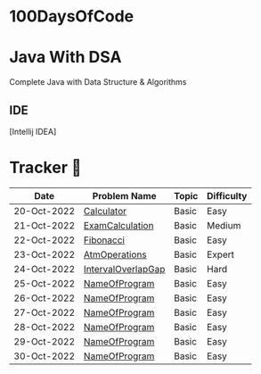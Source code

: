 # 100DaysOfCode

# Java With DSA

Complete Java with Data Structure & Algorithms

## IDE
[Intellij IDEA]

# Tracker 📅
| Date        | Problem Name                                                                                                                      | Topic | Difficulty |
|-------------|-----------------------------------------------------------------------------------------------------------------------------------|-------|------------|
| 20-Oct-2022 | [Calculator](https://github.com/KaganMercan/100DaysOfCode/blob/main/src/main/java/com/kaganmercan/Day1/Calculator.java)           | Basic | Easy       |
| 21-Oct-2022 | [ExamCalculation](https://github.com/KaganMercan/100DaysOfCode/blob/main/src/main/java/com/kaganmercan/Day2/ExamCalculation.java) | Basic | Medium     |
| 22-Oct-2022 | [Fibonacci](https://github.com/KaganMercan/100DaysOfCode/blob/main/src/main/java/com/kaganmercan/Day3/Fibonacci.java)             | Basic | Easy       |
| 23-Oct-2022 | [AtmOperations](https://github.com/KaganMercan/100DaysOfCode/blob/main/src/main/java/com/kaganmercan/Day4/AtmMain.java)           | Basic | Expert     |
| 24-Oct-2022 | [IntervalOverlapGap](https://github.com/KaganMercan/100DaysOfCode/blob/main/src/main/java/com/kaganmercan/Day5/OverlapGap.java)   | Basic | Hard       |
| 25-Oct-2022 | [NameOfProgram](LINK)                                                                                                             | Basic | Easy       |
| 26-Oct-2022 | [NameOfProgram](LINK)                                                                                                             | Basic | Easy       |
| 27-Oct-2022 | [NameOfProgram](LINK)                                                                                                             | Basic | Easy       |
| 28-Oct-2022 | [NameOfProgram](LINK)                                                                                                             | Basic | Easy       |
| 29-Oct-2022 | [NameOfProgram](LINK)                                                                                                             | Basic | Easy       |
| 30-Oct-2022 | [NameOfProgram](LINK)                                                                                                             | Basic | Easy       |
